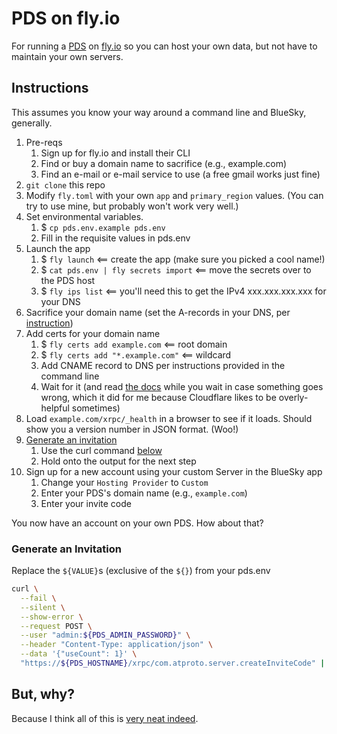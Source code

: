 # PDS on fly.io

For running a [PDS](https://github.com/bluesky-social/pds) on [fly.io](https://fly.io) so you can host your own data, but not have to maintain your own servers.

## Instructions

This assumes you know your way around a command line and BlueSky, generally.

1. Pre-reqs
    1. Sign up for fly.io and install their CLI
    1. Find or buy a domain name to sacrifice (e.g., example.com)
    1. Find an e-mail or e-mail service to use (a free gmail works just fine)
1. `git clone` this repo
1. Modify `fly.toml` with your own `app` and `primary_region` values. (You can try to use mine, but probably won't work very well.)
1. Set environmental variables.
    1. $ `cp pds.env.example pds.env`
    1. Fill in the requisite values in pds.env
1. Launch the app
    1. $ `fly launch` <== create the app (make sure you picked a cool name!)
    1. $ `cat pds.env | fly secrets import` <== move the secrets over to the PDS host
    1. $ `fly ips list` <== you'll need this to get the IPv4 xxx.xxx.xxx.xxx for your DNS
1. Sacrifice your domain name (set the A-records in your DNS, per [instruction](https://github.com/bluesky-social/pds))
1. Add certs for your domain name
    1. $ `fly certs add example.com` <== root domain
    1. $ `fly certs add "*.example.com"` <== wildcard
    1. Add CNAME record to DNS per instructions provided in the command line
    1. Wait for it (and read [the docs](https://fly.io/docs/networking/custom-domain/) while you wait in case something goes wrong, which it did for me because Cloudflare likes to be overly-helpful sometimes)
1. Load `example.com/xrpc/_health` in a browser to see if it loads. Should show you a version number in JSON format. (Woo!)
1. [Generate an invitation](https://github.com/bluesky-social/pds/blob/main/pdsadmin/create-invite-code.sh)
    1. Use the curl command [below](#generate-an-invitation)
    1. Hold onto the output for the next step
1. Sign up for a new account using your custom Server in the BlueSky app
    1. Change your `Hosting Provider` to `Custom`
    1. Enter your PDS's domain name (e.g., `example.com`)
    1. Enter your invite code

You now have an account on your own PDS. How about that?

### Generate an Invitation

Replace the `${VALUE}`s (exclusive of the `${}`) from your pds.env

```sh
curl \
  --fail \
  --silent \
  --show-error \
  --request POST \
  --user "admin:${PDS_ADMIN_PASSWORD}" \
  --header "Content-Type: application/json" \
  --data '{"useCount": 1}' \
  "https://${PDS_HOSTNAME}/xrpc/com.atproto.server.createInviteCode" | jq --raw-output '.code'
```

## But, why?

Because I think all of this is [very neat indeed](https://michaelgruen.com/d/2024/human-dns/).
